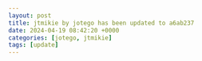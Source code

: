 ```yaml
---
layout: post
title: jtmikie by jotego has been updated to a6ab237
date: 2024-04-19 08:42:20 +0000
categories: [jotego, jtmikie]
tags: [update]
---
```


